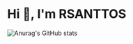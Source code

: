 <h1 align="left">Hi 👋, I'm RSANTTOS</h1>

![Anurag's GitHub stats](https://github-readme-stats.vercel.app/api?username=r-santtos&show_icons=true&theme=radical&count_private=true)

